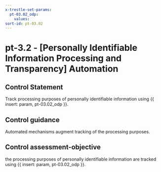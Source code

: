 ```yaml
---
x-trestle-set-params:
  pt-03.02_odp:
    values:
sort-id: pt-03.02
---
```


# pt-3.2 - \[Personally Identifiable Information Processing and Transparency\] Automation

## Control Statement

Track processing purposes of personally identifiable information using {{ insert: param, pt-03.02_odp }}.

## Control guidance

Automated mechanisms augment tracking of the processing purposes.

## Control assessment-objective

the processing purposes of personally identifiable information are tracked using {{ insert: param, pt-03.02_odp }}.
